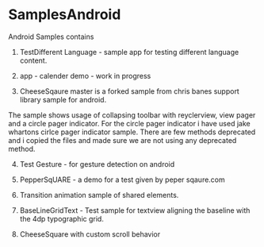 # SamplesAndroid
Android Samples contains

1. TestDifferent Language - sample app for testing different language content.

2. app - calender demo - work in progress

3. CheeseSqaure master is a forked sample from chris banes support library sample for android.

The sample shows usage of collapsing toolbar with reyclerview, view pager and a circle pager indicator. For the circle pager indicator i have used jake whartons cirlce pager indicator sample.
There are few methods deprecated and i copied the files and made sure we are not using any deprecated method. 

4. Test Gesture - for gesture detection on android

5. PepperSqUARE - a demo for a test given by peper sqaure.com

6. Transition animation sample of shared elements.

7. BaseLineGridText - Test sample for textview aligning the baseline with the 4dp typographic grid.

8. CheeseSquare with custom scroll behavior

